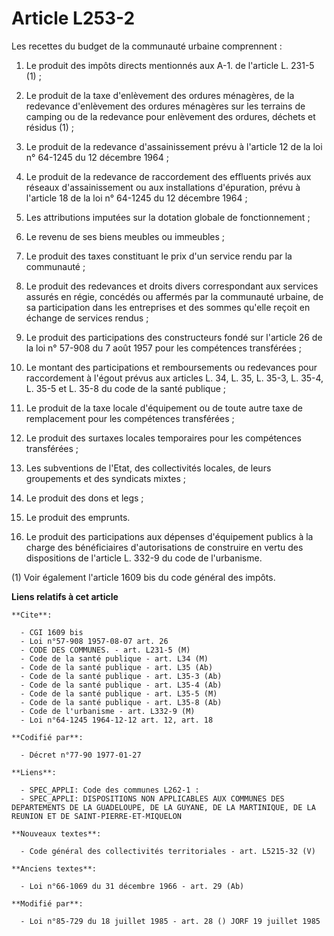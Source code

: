 # Article L253-2

Les recettes du budget de la communauté urbaine comprennent :

1. Le produit des impôts directs mentionnés aux A-1. de l'article L. 231-5 (1) ;

2. Le produit de la taxe d'enlèvement des ordures ménagères, de la redevance d'enlèvement des ordures ménagères sur les
terrains de camping ou de la redevance pour enlèvement des ordures, déchets et résidus (1) ;

3. Le produit de la redevance d'assainissement prévu à l'article 12 de la loi n° 64-1245 du 12 décembre 1964 ;

4. Le produit de la redevance de raccordement des effluents privés aux réseaux d'assainissement ou aux installations
d'épuration, prévu à l'article 18 de la loi n° 64-1245 du 12 décembre 1964 ;

5. Les attributions imputées sur la dotation globale de fonctionnement ;

6. Le revenu de ses biens meubles ou immeubles ;

7. Le produit des taxes constituant le prix d'un service rendu par la communauté ;

8. Le produit des redevances et droits divers correspondant aux services assurés en régie, concédés ou affermés par la
communauté urbaine, de sa participation dans les entreprises et des sommes qu'elle reçoit en échange de services rendus ;

9. Le produit des participations des constructeurs fondé sur l'article 26 de la loi n° 57-908 du 7 août 1957 pour les
compétences transférées ;

10. Le montant des participations et remboursements ou redevances pour raccordement à l'égout prévus aux articles L. 34, L.
35, L. 35-3, L. 35-4, L. 35-5 et L. 35-8 du code de la santé publique ;

11. Le produit de la taxe locale d'équipement ou de toute autre taxe de remplacement pour les compétences transférées ;

12. Le produit des surtaxes locales temporaires pour les compétences transférées ;

13. Les subventions de l'Etat, des collectivités locales, de leurs groupements et des syndicats mixtes ;

14. Le produit des dons et legs ;

15. Le produit des emprunts.

16. Le produit des participations aux dépenses d'équipement publics à la charge des bénéficiaires d'autorisations de
construire en vertu des dispositions de l'article L. 332-9  du code de l'urbanisme.

(1) Voir également l'article 1609 bis du code général des impôts.

**Liens relatifs à cet article**

	**Cite**:

	  - CGI 1609 bis
	  - Loi n°57-908 1957-08-07 art. 26
	  - CODE DES COMMUNES. - art. L231-5 (M)
	  - Code de la santé publique - art. L34 (M)
	  - Code de la santé publique - art. L35 (Ab)
	  - Code de la santé publique - art. L35-3 (Ab)
	  - Code de la santé publique - art. L35-4 (Ab)
	  - Code de la santé publique - art. L35-5 (M)
	  - Code de la santé publique - art. L35-8 (Ab)
	  - Code de l'urbanisme - art. L332-9 (M)
	  - Loi n°64-1245 1964-12-12 art. 12, art. 18

	**Codifié par**:

	  - Décret n°77-90 1977-01-27

	**Liens**:

	  - SPEC_APPLI: Code des communes L262-1 :
	  - SPEC_APPLI: DISPOSITIONS NON APPLICABLES AUX COMMUNES DES DEPARTEMENTS DE LA GUADELOUPE, DE LA GUYANE, DE LA MARTINIQUE, DE LA REUNION ET DE SAINT-PIERRE-ET-MIQUELON

	**Nouveaux textes**:

	  - Code général des collectivités territoriales - art. L5215-32 (V)

	**Anciens textes**:

	  - Loi n°66-1069 du 31 décembre 1966 - art. 29 (Ab)

	**Modifié par**:

	  - Loi n°85-729 du 18 juillet 1985 - art. 28 () JORF 19 juillet 1985
